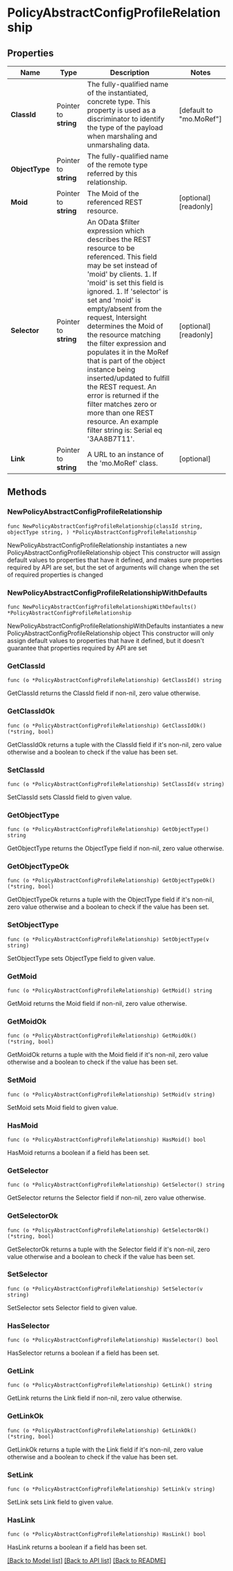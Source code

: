 # PolicyAbstractConfigProfileRelationship

## Properties

Name | Type | Description | Notes
------------ | ------------- | ------------- | -------------
**ClassId** | Pointer to **string** | The fully-qualified name of the instantiated, concrete type. This property is used as a discriminator to identify the type of the payload when marshaling and unmarshaling data. | [default to "mo.MoRef"]
**ObjectType** | Pointer to **string** | The fully-qualified name of the remote type referred by this relationship. | 
**Moid** | Pointer to **string** | The Moid of the referenced REST resource. | [optional] [readonly] 
**Selector** | Pointer to **string** | An OData $filter expression which describes the REST resource to be referenced. This field may be set instead of &#39;moid&#39; by clients. 1. If &#39;moid&#39; is set this field is ignored. 1. If &#39;selector&#39; is set and &#39;moid&#39; is empty/absent from the request, Intersight determines the Moid of the resource matching the filter expression and populates it in the MoRef that is part of the object instance being inserted/updated to fulfill the REST request. An error is returned if the filter matches zero or more than one REST resource. An example filter string is: Serial eq &#39;3AA8B7T11&#39;. | [optional] [readonly] 
**Link** | Pointer to **string** | A URL to an instance of the &#39;mo.MoRef&#39; class. | [optional] 

## Methods

### NewPolicyAbstractConfigProfileRelationship

`func NewPolicyAbstractConfigProfileRelationship(classId string, objectType string, ) *PolicyAbstractConfigProfileRelationship`

NewPolicyAbstractConfigProfileRelationship instantiates a new PolicyAbstractConfigProfileRelationship object
This constructor will assign default values to properties that have it defined,
and makes sure properties required by API are set, but the set of arguments
will change when the set of required properties is changed

### NewPolicyAbstractConfigProfileRelationshipWithDefaults

`func NewPolicyAbstractConfigProfileRelationshipWithDefaults() *PolicyAbstractConfigProfileRelationship`

NewPolicyAbstractConfigProfileRelationshipWithDefaults instantiates a new PolicyAbstractConfigProfileRelationship object
This constructor will only assign default values to properties that have it defined,
but it doesn't guarantee that properties required by API are set

### GetClassId

`func (o *PolicyAbstractConfigProfileRelationship) GetClassId() string`

GetClassId returns the ClassId field if non-nil, zero value otherwise.

### GetClassIdOk

`func (o *PolicyAbstractConfigProfileRelationship) GetClassIdOk() (*string, bool)`

GetClassIdOk returns a tuple with the ClassId field if it's non-nil, zero value otherwise
and a boolean to check if the value has been set.

### SetClassId

`func (o *PolicyAbstractConfigProfileRelationship) SetClassId(v string)`

SetClassId sets ClassId field to given value.


### GetObjectType

`func (o *PolicyAbstractConfigProfileRelationship) GetObjectType() string`

GetObjectType returns the ObjectType field if non-nil, zero value otherwise.

### GetObjectTypeOk

`func (o *PolicyAbstractConfigProfileRelationship) GetObjectTypeOk() (*string, bool)`

GetObjectTypeOk returns a tuple with the ObjectType field if it's non-nil, zero value otherwise
and a boolean to check if the value has been set.

### SetObjectType

`func (o *PolicyAbstractConfigProfileRelationship) SetObjectType(v string)`

SetObjectType sets ObjectType field to given value.


### GetMoid

`func (o *PolicyAbstractConfigProfileRelationship) GetMoid() string`

GetMoid returns the Moid field if non-nil, zero value otherwise.

### GetMoidOk

`func (o *PolicyAbstractConfigProfileRelationship) GetMoidOk() (*string, bool)`

GetMoidOk returns a tuple with the Moid field if it's non-nil, zero value otherwise
and a boolean to check if the value has been set.

### SetMoid

`func (o *PolicyAbstractConfigProfileRelationship) SetMoid(v string)`

SetMoid sets Moid field to given value.

### HasMoid

`func (o *PolicyAbstractConfigProfileRelationship) HasMoid() bool`

HasMoid returns a boolean if a field has been set.

### GetSelector

`func (o *PolicyAbstractConfigProfileRelationship) GetSelector() string`

GetSelector returns the Selector field if non-nil, zero value otherwise.

### GetSelectorOk

`func (o *PolicyAbstractConfigProfileRelationship) GetSelectorOk() (*string, bool)`

GetSelectorOk returns a tuple with the Selector field if it's non-nil, zero value otherwise
and a boolean to check if the value has been set.

### SetSelector

`func (o *PolicyAbstractConfigProfileRelationship) SetSelector(v string)`

SetSelector sets Selector field to given value.

### HasSelector

`func (o *PolicyAbstractConfigProfileRelationship) HasSelector() bool`

HasSelector returns a boolean if a field has been set.

### GetLink

`func (o *PolicyAbstractConfigProfileRelationship) GetLink() string`

GetLink returns the Link field if non-nil, zero value otherwise.

### GetLinkOk

`func (o *PolicyAbstractConfigProfileRelationship) GetLinkOk() (*string, bool)`

GetLinkOk returns a tuple with the Link field if it's non-nil, zero value otherwise
and a boolean to check if the value has been set.

### SetLink

`func (o *PolicyAbstractConfigProfileRelationship) SetLink(v string)`

SetLink sets Link field to given value.

### HasLink

`func (o *PolicyAbstractConfigProfileRelationship) HasLink() bool`

HasLink returns a boolean if a field has been set.


[[Back to Model list]](../README.md#documentation-for-models) [[Back to API list]](../README.md#documentation-for-api-endpoints) [[Back to README]](../README.md)


